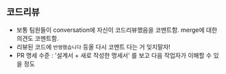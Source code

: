 ## 코드리뷰
- 보통 팀원들이 conversation에 자신이 코드리뷰했음을 코멘트함. merge에 대한 의견도 코멘트함.
- 리뷰된 코드에 `반영했습니다` 등올 다시 코멘트 다는 거 잊지말자!
- PR 명세 수준 : '설계서 + 새로 작성한 명세서' 를 보고 다음 작업자가 이해할 수 있을 정도

## 